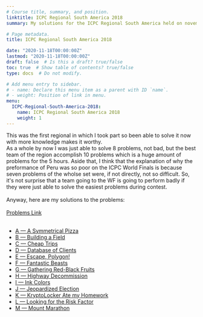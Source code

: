```yaml
---
# Course title, summary, and position.
linktitle: ICPC Regional South America 2018
summary: My solutions for the ICPC Regional South America held on november of 2018

# Page metadata.
title: ICPC Regional South America 2018

date: "2020-11-18T00:00:00Z"
lastmod: "2020-11-18T00:00:00Z"
draft: false  # Is this a draft? true/false
toc: true  # Show table of contents? true/false
type: docs  # Do not modify.

# Add menu entry to sidebar.
# - name: Declare this menu item as a parent with ID `name`.
# - weight: Position of link in menu.
menu:
  ICPC-Regional-South-America-2018:
    name: ICPC Regional South America 2018
    weight: 1
---
```


This was the first regional in which I took part so been able to solve it now with more knowledge makes it worthy.<br>
As a whole by now I was just able to solve 8 problems, not bad, but the best team of the region accomplish 10 problems which is a huge amount of problems for the 5 hours.
Aside that, I think that the explanation of why the preformance of Peru was so poor on the ICPC World Finals is because seven problems of the wholse set were, if not directly, not so difficult. So, it's not surprise that a team going to the WF is going to perform badly if they were just able to solve the easiest problems during contest.<br>
<br>
Anyway, here are my solutions to the problems:<br>
<br>
[Problems Link](https://codeforces.com/blog/entry/63157)<br>
<br>
- [A — A Symmetrical Pizza](https://www.urionlinejudge.com.br/judge/es/problems/view/2903)
- [B — Building a Field](https://www.urionlinejudge.com.br/judge/es/problems/view/2904)
- [C — Cheap Trips](https://www.urionlinejudge.com.br/judge/es/problems/view/2905)
- [D — Database of Clients](https://www.urionlinejudge.com.br/judge/es/problems/view/2906)
- [E — Escape, Polygon!](https://www.urionlinejudge.com.br/judge/es/problems/view/2907)
- [F — Fantastic Beasts](https://www.urionlinejudge.com.br/judge/es/problems/view/2908)
- [G — Gathering Red-Black Fruits](https://www.urionlinejudge.com.br/judge/es/problems/view/2909)
- [H — Highway Decommission](https://www.urionlinejudge.com.br/judge/es/problems/view/2910)
- [I — Ink Colors](https://www.urionlinejudge.com.br/judge/es/problems/view/2911)
- [J — Jeopardized Election](https://www.urionlinejudge.com.br/judge/es/problems/view/2912)
- [K — KryptoLocker Ate my Homework](https://www.urionlinejudge.com.br/judge/es/problems/view/2913)
- [L — Looking for the Risk Factor](https://www.urionlinejudge.com.br/judge/es/problems/view/2914)
- [M — Mount Marathon](https://www.urionlinejudge.com.br/judge/es/problems/view/2915)
